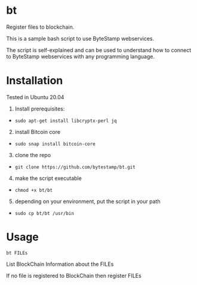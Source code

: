 # bt
Register files to blockchain.

This is a sample bash script to use ByteStamp webservices.

The script is self-explained and can be used to understand how to connect to ByteStamp webservices with any programming language.

# Installation

Tested in Ubuntu 20.04

1. Install prerequisites:
- `sudo apt-get install libcryptx-perl jq`

2. install Bitcoin core

- `sudo snap install bitcoin-core`

3. clone the repo

-  `git clone https://github.com/bytestamp/bt.git`

4. make the script executable

- `chmod +x bt/bt`

5. depending on your environment, put the script in your path

- `sudo cp bt/bt /usr/bin`

# Usage

`bt FILEs`

List BlockChain Information about the FILEs

If no file is registered to BlockChain then register FILEs

